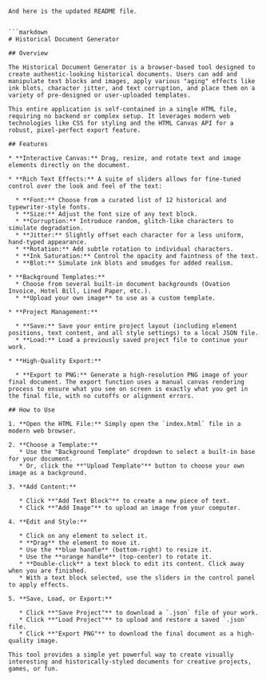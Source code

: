 ```

And here is the updated README file.


```markdown
# Historical Document Generator

## Overview

The Historical Document Generator is a browser-based tool designed to create authentic-looking historical documents. Users can add and manipulate text blocks and images, apply various "aging" effects like ink blots, character jitter, and text corruption, and place them on a variety of pre-designed or user-uploaded templates.

This entire application is self-contained in a single HTML file, requiring no backend or complex setup. It leverages modern web technologies like CSS for styling and the HTML Canvas API for a robust, pixel-perfect export feature.

## Features

* **Interactive Canvas:** Drag, resize, and rotate text and image elements directly on the document.

* **Rich Text Effects:** A suite of sliders allows for fine-tuned control over the look and feel of the text:

  * **Font:** Choose from a curated list of 12 historical and typewriter-style fonts.
  * **Size:** Adjust the font size of any text block.
  * **Corruption:** Introduce random, glitch-like characters to simulate degradation.
  * **Jitter:** Slightly offset each character for a less uniform, hand-typed appearance.
  * **Rotation:** Add subtle rotation to individual characters.
  * **Ink Saturation:** Control the opacity and faintness of the text.
  * **Blot:** Simulate ink blots and smudges for added realism.

* **Background Templates:**
  * Choose from several built-in document backgrounds (Ovation Invoice, Hotel Bill, Lined Paper, etc.).
  * **Upload your own image** to use as a custom template.

* **Project Management:**

  * **Save:** Save your entire project layout (including element positions, text content, and all style settings) to a local JSON file.
  * **Load:** Load a previously saved project file to continue your work.

* **High-Quality Export:**

  * **Export to PNG:** Generate a high-resolution PNG image of your final document. The export function uses a manual canvas rendering process to ensure what you see on screen is exactly what you get in the final file, with no cutoffs or alignment errors.

## How to Use

1. **Open the HTML File:** Simply open the `index.html` file in a modern web browser.

2. **Choose a Template:**
   * Use the "Background Template" dropdown to select a built-in base for your document.
   * Or, click the **"Upload Template"** button to choose your own image as a background.

3. **Add Content:**

   * Click **"Add Text Block"** to create a new piece of text.
   * Click **"Add Image"** to upload an image from your computer.

4. **Edit and Style:**

   * Click on any element to select it.
   * **Drag** the element to move it.
   * Use the **blue handle** (bottom-right) to resize it.
   * Use the **orange handle** (top-center) to rotate it.
   * **Double-click** a text block to edit its content. Click away when you are finished.
   * With a text block selected, use the sliders in the control panel to apply effects.

5. **Save, Load, or Export:**

   * Click **"Save Project"** to download a `.json` file of your work.
   * Click **"Load Project"** to upload and restore a saved `.json` file.
   * Click **"Export PNG"** to download the final document as a high-quality image.

This tool provides a simple yet powerful way to create visually interesting and historically-styled documents for creative projects, games, or fun.
